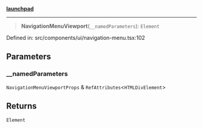 [**launchpad**](index.md)

***

> **NavigationMenuViewport**(`__namedParameters`): `Element`

Defined in: src/components/ui/navigation-menu.tsx:102

## Parameters

### \_\_namedParameters

`NavigationMenuViewportProps` & `RefAttributes`\<`HTMLDivElement`\>

## Returns

`Element`
